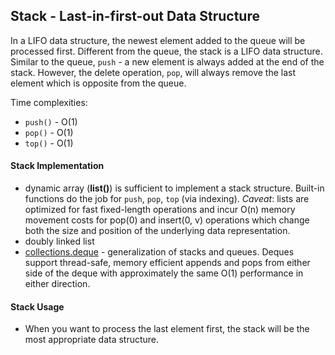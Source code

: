 ## Stack - Last-in-first-out Data Structure

In a LIFO data structure, the newest element added to the queue will be processed first. 
Different from the queue, the stack is a LIFO data structure. 
Similar to the queue, `push` - a new element is always added at the end of the stack. 
However, the delete operation, `pop`, will always remove the last element which is opposite from the queue.

Time complexities:
- `push()` - O(1)
- `pop()` - O(1)
- `top()` - O(1)

#### Stack Implementation
- dynamic array (**list()**) is sufficient to implement a stack structure. Built-in functions do the job for `push`, `pop`, `top` (via indexing). 
*Caveat*: lists are optimized for fast fixed-length operations and incur O(n) memory movement costs for pop(0) and insert(0, v) operations which change both the size and position of the underlying data representation.
- doubly linked list
- [collections.deque](https://docs.python.org/3/library/collections.html#collections.deque) - generalization of stacks and queues. Deques support thread-safe, memory efficient appends and pops from either side of the deque with approximately the same O(1) performance in either direction.

#### Stack Usage
- When you want to process the last element first, the stack will be the most appropriate data structure.

